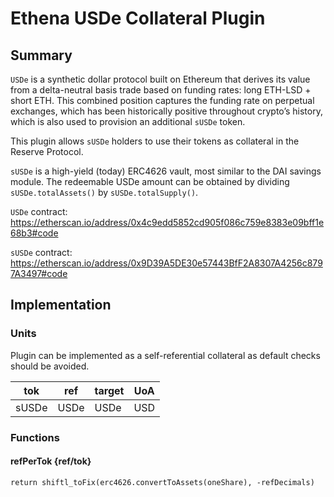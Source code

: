 # Ethena USDe Collateral Plugin

## Summary

`USDe` is a synthetic dollar protocol built on Ethereum that derives its value from a delta-neutral basis trade based on funding rates: long ETH-LSD + short ETH. This combined position captures the funding rate on perpetual exchanges, which has been historically positive throughout crypto’s history, which is also used to provision an additional `sUSDe` token.

This plugin allows `sUSDe` holders to use their tokens as collateral in the Reserve Protocol.

`sUSDe` is a high-yield (today) ERC4626 vault, most similar to the DAI savings module. The redeemable USDe amount can be obtained by dividing `sUSDe.totalAssets()` by `sUSDe.totalSupply()`.

`USDe` contract: <https://etherscan.io/address/0x4c9edd5852cd905f086c759e8383e09bff1e68b3#code>

`sUSDe` contract: <https://etherscan.io/address/0x9D39A5DE30e57443BfF2A8307A4256c8797A3497#code>

## Implementation

### Units

Plugin can be implemented as a self-referential collateral as default checks should be avoided.

| tok   | ref  | target | UoA |
| ----- | ---- | ------ | --- |
| sUSDe | USDe | USDe   | USD |

### Functions

#### refPerTok {ref/tok}

`return shiftl_toFix(erc4626.convertToAssets(oneShare), -refDecimals)`
